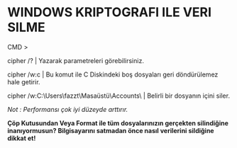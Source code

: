 # WINDOWS KRIPTOGRAFI ILE VERI SILME

CMD > <br>

cipher /?  | Yazarak parametreleri görebilirsiniz.<br>

cipher /w:c  | Bu komut ile C Diskindeki boş dosyaları geri döndürülemez hale getirir.<br>

cipher /w:C:\Users\fazzt\Masaüstü\Accounts\    |  Belirli bir dosyanın içini siler.<br>

*Not : Performansı çok iyi düzeyde arttırır.* <br>

**Çöp Kutusundan Veya Format ile tüm dosyalarınızın gerçekten silindiğine inanıyormusun? Bilgisayarını satmadan önce nasıl verilerini sildiğine dikkat et!**
